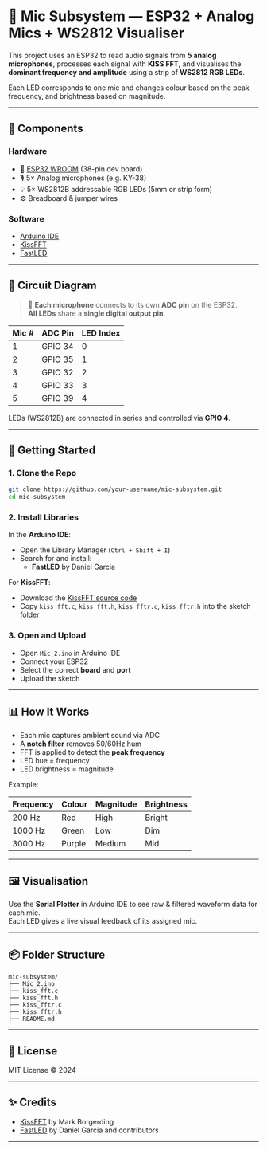 # 🎤 Mic Subsystem — ESP32 + Analog Mics + WS2812 Visualiser

This project uses an ESP32 to read audio signals from **5 analog microphones**, processes each signal with **KISS FFT**, and visualises the **dominant frequency and amplitude** using a strip of **WS2812 RGB LEDs**.

Each LED corresponds to one mic and changes colour based on the peak frequency, and brightness based on magnitude.

---

## 🧩 Components

### Hardware
- 🧠 [ESP32 WROOM](https://www.espressif.com/en/products/socs/esp32) (38-pin dev board)
- 🎙️ 5× Analog microphones (e.g. KY-38)
- 💡 5× WS2812B addressable RGB LEDs (5mm or strip form)
- ⚙️ Breadboard & jumper wires

### Software
- [Arduino IDE](https://www.arduino.cc/en/software)
- [KissFFT](https://github.com/mborgerding/kissfft)
- [FastLED](https://github.com/FastLED/FastLED)

---

## 📐 Circuit Diagram

> 📌 **Each microphone** connects to its own **ADC pin** on the ESP32.  
> **All LEDs** share a **single digital output pin**.

| Mic # | ADC Pin | LED Index |
|-------|---------|-----------|
| 1     | GPIO 34 | 0         |
| 2     | GPIO 35 | 1         |
| 3     | GPIO 32 | 2         |
| 4     | GPIO 33 | 3         |
| 5     | GPIO 39 | 4         |

LEDs (WS2812B) are connected in series and controlled via **GPIO 4**.

---

## 🚀 Getting Started

### 1. Clone the Repo

```bash
git clone https://github.com/your-username/mic-subsystem.git
cd mic-subsystem
```

### 2. Install Libraries

In the **Arduino IDE**:

- Open the Library Manager (`Ctrl + Shift + I`)
- Search for and install:
  - **FastLED** by Daniel Garcia

For **KissFFT**:

- Download the [KissFFT source code](https://github.com/mborgerding/kissfft)
- Copy `kiss_fft.c`, `kiss_fft.h`, `kiss_fftr.c`, `kiss_fftr.h` into the sketch folder

### 3. Open and Upload

- Open `Mic_2.ino` in Arduino IDE
- Connect your ESP32
- Select the correct **board** and **port**
- Upload the sketch

---

## 📊 How It Works

- Each mic captures ambient sound via ADC
- A **notch filter** removes 50/60Hz hum
- FFT is applied to detect the **peak frequency**
- LED hue = frequency  
- LED brightness = magnitude

Example:

| Frequency | Colour | Magnitude | Brightness |
|-----------|--------|-----------|------------|
| 200 Hz    | Red    | High      | Bright     |
| 1000 Hz   | Green  | Low       | Dim        |
| 3000 Hz   | Purple | Medium    | Mid        |

---

## 🖼️ Visualisation

Use the **Serial Plotter** in Arduino IDE to see raw & filtered waveform data for each mic.  
Each LED gives a live visual feedback of its assigned mic.

---

## 📦 Folder Structure

```
mic-subsystem/
├── Mic_2.ino
├── kiss_fft.c
├── kiss_fft.h
├── kiss_fftr.c
├── kiss_fftr.h
├── README.md
```

---

## 📎 License

MIT License © 2024

---

## ✨ Credits

- [KissFFT](https://github.com/mborgerding/kissfft) by Mark Borgerding
- [FastLED](https://github.com/FastLED/FastLED) by Daniel Garcia and contributors

---